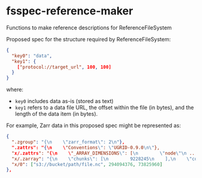 # fsspec-reference-maker
Functions to make reference descriptions for ReferenceFileSystem


Proposed spec for the structure required by ReferenceFileSystem:

```json
{
  "key0": "data",
  "key1": {
    ["protocol://target_url", 100, 100]
  }
}
```
where:
* `key0` includes data as-is (stored as text)
* `key1` refers to a data file URL, the offset within the file (in bytes), and the length of the data item (in bytes).

For example, Zarr data in this proposed spec might be represented as:

```json
{
  ".zgroup": "{\n    \"zarr_format\": 2\n"},
  ".zattrs": "{\n    \"Conventions\": \"UGRID-0.9.0\n\"},
  "x/.zattrs": "{\n    \"_ARRAY_DIMENSIONS\": [\n        \"node\"\n ...",
  "x/.zarray": "{\n    \"chunks\": [\n        9228245\n    ],\n    \"compressor\": null,\n    \"dtype\": \"<f8\",\n  ...",
  "x/0": ["s3://bucket/path/file.nc", 294094376, 73825960]
},
```
